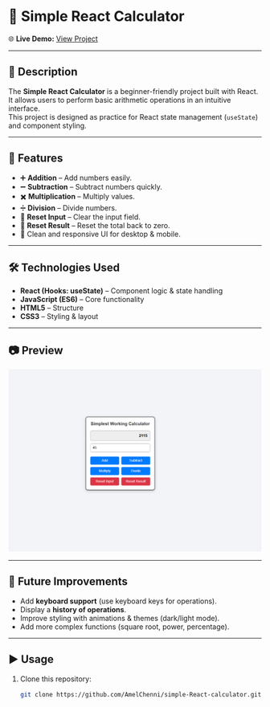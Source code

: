 # 🧮 Simple React Calculator  

🌐 **Live Demo:** [View Project](https://amelchenni.github.io/simple-React-calculator/)  

---

## 📖 Description  
The **Simple React Calculator** is a beginner-friendly project built with React.  
It allows users to perform basic arithmetic operations in an intuitive interface.  
This project is designed as practice for React state management (`useState`) and component styling.  

---

## 🚀 Features  
- ➕ **Addition** – Add numbers easily.  
- ➖ **Subtraction** – Subtract numbers quickly.  
- ✖️ **Multiplication** – Multiply values.  
- ➗ **Division** – Divide numbers.  
- 🔄 **Reset Input** – Clear the input field.  
- 🧹 **Reset Result** – Reset the total back to zero.  
- 🎨 Clean and responsive UI for desktop & mobile.  

---

## 🛠️ Technologies Used  
- **React (Hooks: useState)** – Component logic & state handling  
- **JavaScript (ES6)** – Core functionality  
- **HTML5** – Structure  
- **CSS3** – Styling & layout  

---

## 📷 Preview  
![Preview Screenshot](calc.png)  

---

## 📌 Future Improvements  
- Add **keyboard support** (use keyboard keys for operations).  
- Display a **history of operations**.  
- Improve styling with animations & themes (dark/light mode).  
- Add more complex functions (square root, power, percentage).  

---

## ▶️ Usage  
1. Clone this repository:  
   ```bash
   git clone https://github.com/AmelChenni/simple-React-calculator.git
